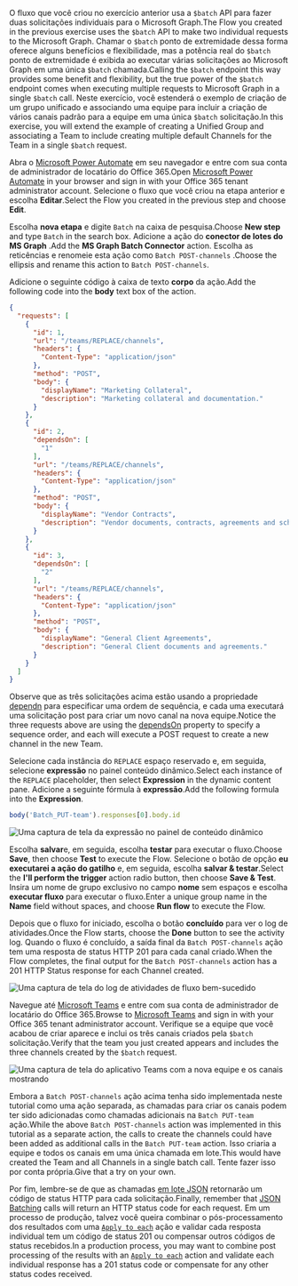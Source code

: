 <!-- markdownlint-disable MD002 MD041 -->

<span data-ttu-id="7c3df-101">O fluxo que você criou no exercício anterior usa a `$batch` API para fazer duas solicitações individuais para o Microsoft Graph.</span><span class="sxs-lookup"><span data-stu-id="7c3df-101">The Flow you created in the previous exercise uses the `$batch` API to make two individual requests to the Microsoft Graph.</span></span> <span data-ttu-id="7c3df-102">Chamar o `$batch` ponto de extremidade dessa forma oferece alguns benefícios e flexibilidade, mas a potência real do `$batch` ponto de extremidade é exibida ao executar várias solicitações ao Microsoft Graph em uma única `$batch` chamada.</span><span class="sxs-lookup"><span data-stu-id="7c3df-102">Calling the `$batch` endpoint this way provides some benefit and flexibility, but the true power of the `$batch` endpoint comes when executing multiple requests to Microsoft Graph in a single `$batch` call.</span></span> <span data-ttu-id="7c3df-103">Neste exercício, você estenderá o exemplo de criação de um grupo unificado e associando uma equipe para incluir a criação de vários canais padrão para a equipe em uma única `$batch` solicitação.</span><span class="sxs-lookup"><span data-stu-id="7c3df-103">In this exercise, you will extend the example of creating a Unified Group and associating a Team to include creating multiple default Channels for the Team in a single `$batch` request.</span></span>

<span data-ttu-id="7c3df-104">Abra o [Microsoft Power Automate](https://flow.microsoft.com) em seu navegador e entre com sua conta de administrador de locatário do Office 365.</span><span class="sxs-lookup"><span data-stu-id="7c3df-104">Open [Microsoft Power Automate](https://flow.microsoft.com) in your browser and sign in with your Office 365 tenant administrator account.</span></span> <span data-ttu-id="7c3df-105">Selecione o fluxo que você criou na etapa anterior e escolha **Editar**.</span><span class="sxs-lookup"><span data-stu-id="7c3df-105">Select the Flow you created in the previous step and choose **Edit**.</span></span>

<span data-ttu-id="7c3df-106">Escolha **nova etapa** e digite `Batch` na caixa de pesquisa.</span><span class="sxs-lookup"><span data-stu-id="7c3df-106">Choose **New step** and type `Batch` in the search box.</span></span> <span data-ttu-id="7c3df-107">Adicione a ação do **conector de lotes do MS Graph** .</span><span class="sxs-lookup"><span data-stu-id="7c3df-107">Add the **MS Graph Batch Connector** action.</span></span> <span data-ttu-id="7c3df-108">Escolha as reticências e renomeie esta ação como `Batch POST-channels` .</span><span class="sxs-lookup"><span data-stu-id="7c3df-108">Choose the ellipsis and rename this action to `Batch POST-channels`.</span></span>

<span data-ttu-id="7c3df-109">Adicione o seguinte código à caixa de texto **corpo** da ação.</span><span class="sxs-lookup"><span data-stu-id="7c3df-109">Add the following code into the **body** text box of the action.</span></span>

```json
{
  "requests": [
    {
      "id": 1,
      "url": "/teams/REPLACE/channels",
      "headers": {
        "Content-Type": "application/json"
      },
      "method": "POST",
      "body": {
        "displayName": "Marketing Collateral",
        "description": "Marketing collateral and documentation."
      }
    },
    {
      "id": 2,
      "dependsOn": [
        "1"
      ],
      "url": "/teams/REPLACE/channels",
      "headers": {
        "Content-Type": "application/json"
      },
      "method": "POST",
      "body": {
        "displayName": "Vendor Contracts",
        "description": "Vendor documents, contracts, agreements and schedules."
      }
    },
    {
      "id": 3,
      "dependsOn": [
        "2"
      ],
      "url": "/teams/REPLACE/channels",
      "headers": {
        "Content-Type": "application/json"
      },
      "method": "POST",
      "body": {
        "displayName": "General Client Agreements",
        "description": "General Client documents and agreements."
      }
    }
  ]
}
```

<span data-ttu-id="7c3df-110">Observe que as três solicitações acima estão usando a propriedade [dependn](https://docs.microsoft.com/graph/json-batching#sequencing-requests-with-the-dependson-property) para especificar uma ordem de sequência, e cada uma executará uma solicitação post para criar um novo canal na nova equipe.</span><span class="sxs-lookup"><span data-stu-id="7c3df-110">Notice the three requests above are using the [dependsOn](https://docs.microsoft.com/graph/json-batching#sequencing-requests-with-the-dependson-property) property to specify a sequence order, and each will execute a POST request to create a new channel in the new Team.</span></span>

<span data-ttu-id="7c3df-111">Selecione cada instância do `REPLACE` espaço reservado e, em seguida, selecione **expressão** no painel conteúdo dinâmico.</span><span class="sxs-lookup"><span data-stu-id="7c3df-111">Select each instance of the `REPLACE` placeholder, then select **Expression** in the dynamic content pane.</span></span> <span data-ttu-id="7c3df-112">Adicione a seguinte fórmula à **expressão**.</span><span class="sxs-lookup"><span data-stu-id="7c3df-112">Add the following formula into the **Expression**.</span></span>

```js
body('Batch_PUT-team').responses[0].body.id
```

![Uma captura de tela da expressão no painel de conteúdo dinâmico](./images/dynamic-expression.png)

<span data-ttu-id="7c3df-114">Escolha **salvar**e, em seguida, escolha **testar** para executar o fluxo.</span><span class="sxs-lookup"><span data-stu-id="7c3df-114">Choose **Save**, then choose **Test** to execute the Flow.</span></span> <span data-ttu-id="7c3df-115">Selecione o botão de opção **eu executarei a ação do gatilho** e, em seguida, escolha **salvar & testar**.</span><span class="sxs-lookup"><span data-stu-id="7c3df-115">Select the **I'll perform the trigger** action radio button, then choose **Save & Test**.</span></span> <span data-ttu-id="7c3df-116">Insira um nome de grupo exclusivo no campo **nome** sem espaços e escolha **executar fluxo** para executar o fluxo.</span><span class="sxs-lookup"><span data-stu-id="7c3df-116">Enter a unique group name in the **Name** field without spaces, and choose **Run flow** to execute the Flow.</span></span>

<span data-ttu-id="7c3df-117">Depois que o fluxo for iniciado, escolha o botão **concluído** para ver o log de atividades.</span><span class="sxs-lookup"><span data-stu-id="7c3df-117">Once the Flow starts, choose the **Done** button to see the activity log.</span></span> <span data-ttu-id="7c3df-118">Quando o fluxo é concluído, a saída final da `Batch POST-channels` ação tem uma resposta de status HTTP 201 para cada canal criado.</span><span class="sxs-lookup"><span data-stu-id="7c3df-118">When the Flow completes, the final output for the `Batch POST-channels` action has a 201 HTTP Status response for each Channel created.</span></span>

![Uma captura de tela do log de atividades de fluxo bem-sucedido](./images/batch-success.png)

<span data-ttu-id="7c3df-120">Navegue até [Microsoft Teams](https://teams.microsoft.com) e entre com sua conta de administrador de locatário do Office 365.</span><span class="sxs-lookup"><span data-stu-id="7c3df-120">Browse to [Microsoft Teams](https://teams.microsoft.com) and sign in with your Office 365 tenant administrator account.</span></span> <span data-ttu-id="7c3df-121">Verifique se a equipe que você acabou de criar aparece e inclui os três canais criados pela `$batch` solicitação.</span><span class="sxs-lookup"><span data-stu-id="7c3df-121">Verify that the team you just created appears and includes the three channels created by the `$batch` request.</span></span>

![Uma captura de tela do aplicativo Teams com a nova equipe e os canais mostrando](./images/team-channels.png)

<span data-ttu-id="7c3df-123">Embora a `Batch POST-channels` ação acima tenha sido implementada neste tutorial como uma ação separada, as chamadas para criar os canais podem ter sido adicionadas como chamadas adicionais na `Batch PUT-team` ação.</span><span class="sxs-lookup"><span data-stu-id="7c3df-123">While the above `Batch POST-channels` action was implemented in this tutorial as a separate action, the calls to create the channels could have been added as additional calls in the `Batch PUT-team` action.</span></span> <span data-ttu-id="7c3df-124">Isso criaria a equipe e todos os canais em uma única chamada em lote.</span><span class="sxs-lookup"><span data-stu-id="7c3df-124">This would have created the Team and all Channels in a single batch call.</span></span> <span data-ttu-id="7c3df-125">Tente fazer isso por conta própria.</span><span class="sxs-lookup"><span data-stu-id="7c3df-125">Give that a try on your own.</span></span>

<span data-ttu-id="7c3df-126">Por fim, lembre-se de que as chamadas [em lote JSON](https://docs.microsoft.com/graph/json-batching) retornarão um código de status HTTP para cada solicitação.</span><span class="sxs-lookup"><span data-stu-id="7c3df-126">Finally, remember that [JSON Batching](https://docs.microsoft.com/graph/json-batching) calls will return an HTTP status code for each request.</span></span> <span data-ttu-id="7c3df-127">Em um processo de produção, talvez você queira combinar o pós-processamento dos resultados com uma [`Apply to each`](https://docs.microsoft.com/power-automate/apply-to-each) ação e validar cada resposta individual tem um código de status 201 ou compensar outros códigos de status recebidos.</span><span class="sxs-lookup"><span data-stu-id="7c3df-127">In a production process, you may want to combine post processing of the results with an [`Apply to each`](https://docs.microsoft.com/power-automate/apply-to-each) action and validate each individual response has a 201 status code or compensate for any other status codes received.</span></span>
